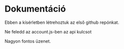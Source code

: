 # Dokumentáció

Ebben a kísérletben létrehoztuk az első github repónkat.

Ne feledd az account.js-ben az api kulcsot


Nagyon fontos üzenet.